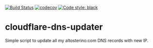 [![Build Status](https://travis-ci.com/AlTosterino/cloudflare-dns-updater.svg?branch=main)](https://travis-ci.com/AlTosterino/cloudflare-dns-updater) [![codecov](https://codecov.io/gh/AlTosterino/cloudflare-dns-updater/branch/main/graph/badge.svg?token=EU9HYKA4S0)](https://codecov.io/gh/AlTosterino/cloudflare-dns-updater) [![Code style: black](https://img.shields.io/badge/code%20style-black-000000.svg)](https://github.com/psf/black)
# cloudflare-dns-updater
Simple script to update all my altosterino.com DNS records with new IP.
